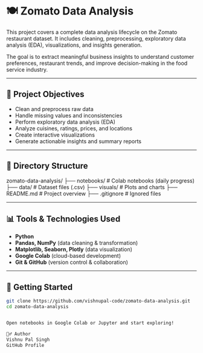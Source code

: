 # 🍽️ Zomato Data Analysis

This project covers a complete data analysis lifecycle on the Zomato restaurant dataset. It includes cleaning, preprocessing, exploratory data analysis (EDA), visualizations, and insights generation. 

The goal is to extract meaningful business insights to understand customer preferences, restaurant trends, and improve decision-making in the food service industry.

---

## 📌 Project Objectives

- Clean and preprocess raw data
- Handle missing values and inconsistencies
- Perform exploratory data analysis (EDA)
- Analyze cuisines, ratings, prices, and locations
- Create interactive visualizations
- Generate actionable insights and summary reports

---

## 📂 Directory Structure

zomato-data-analysis/
├── notebooks/ # Colab notebooks (daily progress)
├── data/ # Dataset files (.csv)
├── visuals/ # Plots and charts
├── README.md # Project overview
├── .gitignore # Ignored files


---

## 📊 Tools & Technologies Used

- **Python**
- **Pandas, NumPy** (data cleaning & transformation)
- **Matplotlib, Seaborn, Plotly** (data visualization)
- **Google Colab** (cloud-based development)
- **Git & GitHub** (version control & collaboration)

---

## 🚀 Getting Started

```bash
git clone https://github.com/vishnupal-code/zomato-data-analysis.git
cd zomato-data-analysis


Open notebooks in Google Colab or Jupyter and start exploring!

🙋‍♂️ Author
Vishnu Pal Singh
GitHub Profile

